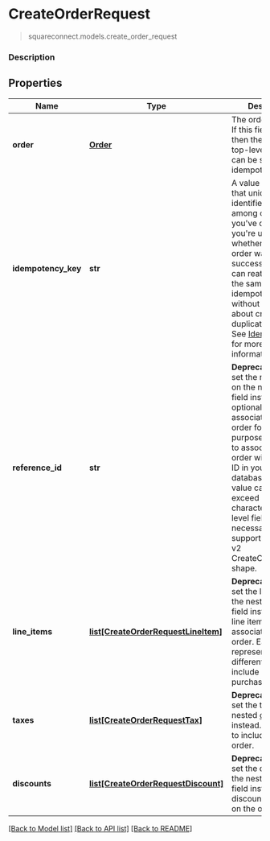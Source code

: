 # CreateOrderRequest
> squareconnect.models.create_order_request

### Description



## Properties
Name | Type | Description | Notes
------------ | ------------- | ------------- | -------------
**order** | [**Order**](Order.md) | The order to create. If this field is set, then the only other top-level field that can be set is the idempotency_key. | [optional] 
**idempotency_key** | **str** | A value you specify that uniquely identifies this order among orders you&#39;ve created.  If you&#39;re unsure whether a particular order was created successfully, you can reattempt it with the same idempotency key without worrying about creating duplicate orders.  See [Idempotency](/basics/api101/idempotency) for more information. | [optional] 
**reference_id** | **str** | __Deprecated__: Please set the reference_id on the nested [order](#type-order) field instead.  An optional ID you can associate with the order for your own purposes (such as to associate the order with an entity ID in your own database).  This value cannot exceed 40 characters. -- Top-level fields necessary to support the connect v2 CreateOrderRequest shape. | [optional] 
**line_items** | [**list[CreateOrderRequestLineItem]**](CreateOrderRequestLineItem.md) | __Deprecated__: Please set the line_items on the nested [order](#type-order) field instead.  The line items to associate with this order.  Each line item represents a different product to include in a purchase. | [optional] 
**taxes** | [**list[CreateOrderRequestTax]**](CreateOrderRequestTax.md) | __Deprecated__: Please set the taxes on the nested [order](#type-order) field instead.  The taxes to include on the order. | [optional] 
**discounts** | [**list[CreateOrderRequestDiscount]**](CreateOrderRequestDiscount.md) | __Deprecated__: Please set the discounts on the nested [order](#type-order) field instead.  The discounts to include on the order. | [optional] 

[[Back to Model list]](../README.md#documentation-for-models) [[Back to API list]](../README.md#documentation-for-api-endpoints) [[Back to README]](../README.md)


